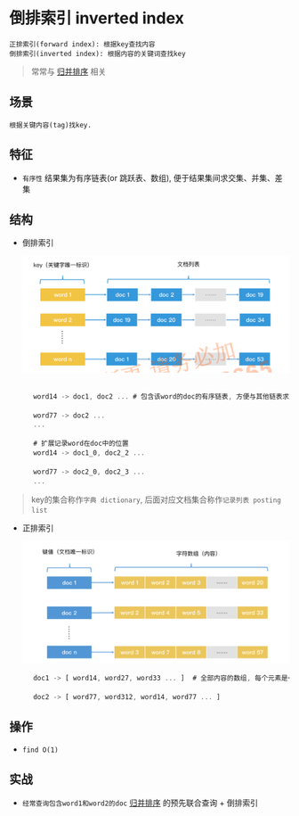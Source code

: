 # 倒排索引 inverted index

    正排索引(forward index): 根据key查找内容
    倒排索引(inverted index): 根据内容的关键词查找key

> 常常与 [归并排序](algo-sort-merge.md) 相关

## 场景

    根据关键内容(tag)找key.

## 特征

- `有序性` 结果集为有序链表(or 跳跃表、数组), 便于结果集间求交集、并集、差集

## 结构

- 倒排索引

  ![img](res/inverted-index.png)

```js

      word14 -> doc1, doc2 ... # 包含该word的doc的有序链表, 方便与其他链表求交集、并集、差集 

      word77 -> doc2 ...
      ...

      # 扩展记录word在doc中的位置
      word14 -> doc1_0, doc2_2 ...

      word77 -> doc2_0, doc2_3 ...
      ...
```

> key的集合称作`字典 dictionary`, 后面对应文档集合称作`记录列表 posting list`

- 正排索引

  ![img](res/forward-index.png)

```js
      doc1 -> [ word14, word27, word33 ... ]  # 全部内容的数组, 每个元素是一个词

      doc2 -> [ word77, word312, word14, word77 ... ]
```

## 操作

- `find O(1)`

## 实战

- `经常查询包含word1和word2的doc` [归并排序](algo-sort-merge.md) 的预先联合查询 + 倒排索引
